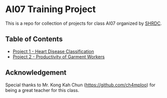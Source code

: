 # AI07 Training Project
This is a repo for collection of projects for class AI07 organized by [SHRDC](https://www.shrdc.org.my/).

## Table of Contents
* [Project 1 - Heart Disease Classification](https://github.com/illusionikx/AI07_training_projects/tree/main/Project%201%20-%20Heart%20Disease%20Classification)
* [Project 2 - Productivity of Garment Workers](https://github.com/illusionikx/AI07_training_projects/tree/main/Project%202%20-%20Productivity%20Prediction%20of%20Garment%20Employees)

## Acknowledgement
Special thanks to Mr. Kong Kah Chun (https://github.com/ch4mploo) for being a great teacher for this class.
